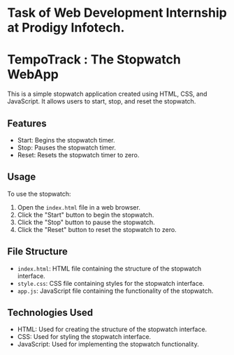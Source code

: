 # Task of Web Development Internship at Prodigy Infotech.

# TempoTrack : The Stopwatch WebApp

This is a simple stopwatch application created using HTML, CSS, and JavaScript. It allows users to start, stop, and reset the stopwatch.

## Features

- Start: Begins the stopwatch timer.
- Stop: Pauses the stopwatch timer.
- Reset: Resets the stopwatch timer to zero.

## Usage

To use the stopwatch:

1. Open the `index.html` file in a web browser.
2. Click the "Start" button to begin the stopwatch.
3. Click the "Stop" button to pause the stopwatch.
4. Click the "Reset" button to reset the stopwatch to zero.

## File Structure

- `index.html`: HTML file containing the structure of the stopwatch interface.
- `style.css`: CSS file containing styles for the stopwatch interface.
- `app.js`: JavaScript file containing the functionality of the stopwatch.

## Technologies Used


- HTML: Used for creating the structure of the stopwatch interface.
- CSS: Used for styling the stopwatch interface.
- JavaScript: Used for implementing the stopwatch functionality.
